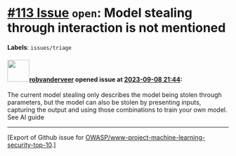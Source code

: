 # [\#113 Issue](https://github.com/OWASP/www-project-machine-learning-security-top-10/issues/113) `open`: Model stealing through interaction is not mentioned
**Labels**: `issues/triage`


#### <img src="https://avatars.githubusercontent.com/u/796794?v=4" width="50">[robvanderveer](https://github.com/robvanderveer) opened issue at [2023-09-08 21:44](https://github.com/OWASP/www-project-machine-learning-security-top-10/issues/113):

The current model stealing only describes the model being stolen through parameters, but the model can also be stolen by presenting inputs, capturing the output and using those combinations to train your own model. See AI guide




-------------------------------------------------------------------------------



[Export of Github issue for [OWASP/www-project-machine-learning-security-top-10](https://github.com/OWASP/www-project-machine-learning-security-top-10).]
